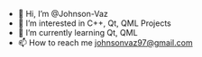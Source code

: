 - 👋 Hi, I’m @Johnson-Vaz
- 👀 I’m interested in C++, Qt, QML Projects
- 🌱 I’m currently learning Qt, QML
- 📫 How to reach me johnsonvaz97@gmail.com

<!---
Johnson-Vaz/Johnson-Vaz is a ✨ special ✨ repository because its `README.md` (this file) appears on your GitHub profile.
You can click the Preview link to take a look at your changes.
--->
